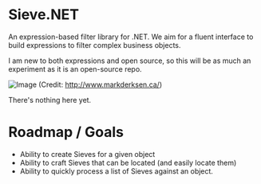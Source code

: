 Sieve.NET
=========

An expression-based filter library for .NET. We aim for a fluent interface to build expressions to filter complex business objects.

I am new to both expressions and open source, so this will be as much an experiment as it is an open-source repo.

![Image](http://www.markderksen.ca/wp-content/uploads/2013/06/tumblr_lglb2dJGeL1qzoxl6o1_500.jpg)
(Credit: http://www.markderksen.ca/)


There's nothing here yet.

Roadmap / Goals
===
* Ability to create Sieves for a given object
* Ability to craft Sieves that can be located (and easily locate them)
* Ability to quickly process a list of Sieves against an object.